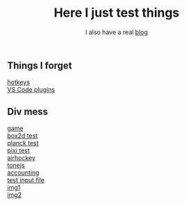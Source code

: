 
<header>
    <h1>Here I just test things</h1>
    <p>I also have a real <a href="https://backslash.site">blog</a></p>
</header>
<section>
    <h2>Things I forget</h2>
    <p class="links">
        <a href="hotkeys">hotkeys</a><br />
        <a href="vsplugins">VS Code plugins</a><br />
    </p>
    <h2>Div mess</h2>
    <p class="links">
        <a href="pages/game">game</a><br />
        <a href="pages/box2d">box2d test</a><br />
        <a href="pages/planck">planck test</a><br />
        <a href="pages/pixitest">pixi test</a><br />
        <a href="pages/airhockey">airhockey</a><br />
        <a href="pages/tonejs">tonejs</a><br />
        <a href="pages/acc">accounting</a><br />
        <a href="pages/inputfile">test input file</a><br />
        <a href="pages/img1">img1</a><br />
        <a href="pages/img2">img2</a><br />
    </p>
</section>
